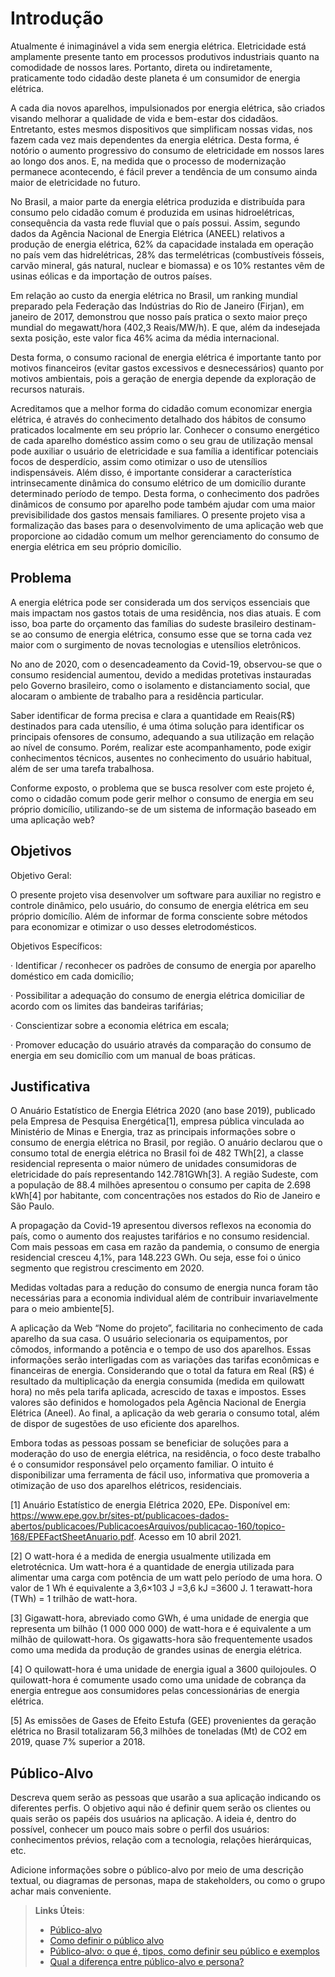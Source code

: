 # Introdução

Atualmente é inimaginável a vida sem energia elétrica. Eletricidade está amplamente presente tanto em processos produtivos industriais quanto na comodidade de nossos lares. Portanto, direta ou indiretamente, praticamente todo cidadão deste planeta é um consumidor de energia elétrica.
 
A cada dia novos aparelhos, impulsionados por energia elétrica, são criados visando melhorar a qualidade de vida e bem-estar dos cidadãos. Entretanto, estes mesmos dispositivos que simplificam nossas vidas, nos fazem cada vez mais dependentes da energia elétrica. Desta forma, é notório o aumento progressivo do consumo de eletricidade em nossos lares ao longo dos anos. E, na medida que o processo de modernização permanece acontecendo, é fácil prever a tendência de um consumo ainda maior de eletricidade no futuro.
 
No Brasil, a maior parte da energia elétrica produzida e distribuída para consumo pelo cidadão comum é produzida em usinas hidroelétricas, consequência da vasta rede fluvial que o país possui. Assim, segundo dados da Agência Nacional de Energia Elétrica (ANEEL) relativos a produção de energia elétrica, 62% da capacidade instalada em operação no país vem das hidrelétricas, 28% das termelétricas (combustíveis fósseis, carvão mineral, gás natural, nuclear e biomassa) e os 10% restantes vêm de usinas eólicas e da importação de outros países.
 
Em relação ao custo da energia elétrica no Brasil, um ranking mundial preparado pela Federação das Indústrias do Rio de Janeiro (Firjan), em janeiro de 2017, demonstrou que nosso país pratica o sexto maior preço mundial do megawatt/hora (402,3 Reais/MW/h). E que, além da indesejada sexta posição, este valor fica 46% acima da média internacional.
 
Desta forma, o consumo racional de energia elétrica é importante tanto por motivos financeiros (evitar gastos excessivos e desnecessários) quanto por motivos ambientais, pois a geração de energia depende da exploração de recursos naturais.
 
Acreditamos que a melhor forma do cidadão comum economizar energia elétrica, é através do conhecimento detalhado dos hábitos de consumo praticados localmente em seu próprio lar. Conhecer o consumo energético de cada aparelho doméstico assim como o seu grau de utilização mensal pode auxiliar o usuário de eletricidade e sua família a identificar potenciais focos de desperdício, assim como otimizar o uso de utensílios indispensáveis. Além disso, é importante considerar a característica intrinsecamente dinâmica do consumo elétrico de um domicílio durante determinado período de tempo. Desta forma, o conhecimento dos padrões dinâmicos de consumo por aparelho pode também ajudar com uma maior previsibilidade dos gastos mensais familiares. 
O presente projeto visa a formalização das bases para o desenvolvimento de uma aplicação web que proporcione ao cidadão comum um melhor gerenciamento do consumo de energia elétrica em seu próprio domicílio.

## Problema
A energia elétrica pode ser considerada um dos serviços essenciais que mais impactam nos gastos totais de uma residência, nos dias atuais. E com isso, boa parte do orçamento das famílias do sudeste brasileiro destinam-se ao consumo de energia elétrica, consumo esse que se torna cada vez maior com o surgimento de novas tecnologias e utensílios eletrônicos.

No ano de 2020, com o desencadeamento da Covid-19, observou-se que o  consumo residencial aumentou, devido a medidas protetivas instauradas pelo Governo brasileiro, como o isolamento e distanciamento social, que alocaram o ambiente de trabalho para a residência particular. 

Saber identificar  de forma precisa e clara a quantidade em Reais(R$) destinados para cada utensílio, é uma ótima solução  para identificar os principais ofensores de consumo, adequando a sua utilização em relação ao nível de consumo. Porém, realizar este acompanhamento, pode exigir conhecimentos técnicos, ausentes no conhecimento do usuário habitual, além de ser uma tarefa trabalhosa.

Conforme exposto, o problema que se busca resolver com este projeto é, como o cidadão comum pode gerir melhor o consumo de energia em seu próprio domicílio, utilizando-se de um sistema de informação baseado em uma aplicação web? 


## Objetivos

Objetivo Geral:
 
O presente projeto visa desenvolver um software para auxiliar no registro e controle dinâmico, pelo usuário, do consumo de energia elétrica em seu próprio domicílio. Além de informar de forma consciente sobre métodos para economizar e otimizar o uso desses eletrodomésticos.
 
Objetivos Específicos:
 
·   	Identificar / reconhecer os padrões de consumo de energia por aparelho doméstico em cada domicílio;
 
·   	Possibilitar a adequação do consumo de energia elétrica domiciliar de acordo com os limites das bandeiras tarifárias;
 
·   	Conscientizar sobre a economia elétrica em escala;
 
·   	Promover educação do usuário através da comparação do consumo de energia em seu domicílio com um manual de boas práticas.

## Justificativa

O Anuário Estatístico de Energia Elétrica 2020 (ano base 2019), publicado pela Empresa de Pesquisa Energética[1], empresa pública vinculada ao Ministério de Minas e Energia, traz as principais informações sobre o consumo de energia elétrica no Brasil, por região. O anuário declarou que o consumo total de energia elétrica no Brasil foi de 482 TWh[2], a classe residencial representa o maior número de unidades consumidoras de eletricidade do país representando 142.781GWh[3]. A região Sudeste, com a população de 88.4 milhões apresentou o consumo per capita de 2.698 kWh[4] por habitante, com concentrações nos estados do Rio de Janeiro e São Paulo.

A propagação da Covid-19 apresentou diversos reflexos na economia do país, como o aumento dos reajustes tarifários e no consumo residencial. Com mais pessoas em casa em razão da pandemia, o consumo de energia residencial cresceu 4,1%, para 148.223 GWh. Ou seja, esse foi o único segmento que registrou crescimento em 2020.

Medidas voltadas para a redução do consumo de energia nunca foram tão necessárias para a economia individual além de contribuir invariavelmente para o meio ambiente[5].

A aplicação da Web “Nome do projeto”, facilitaria no conhecimento de cada aparelho da sua casa. O usuário selecionaria os equipamentos, por cômodos, informando a potência e o tempo de uso dos aparelhos. Essas informações serão interligadas com as variações das tarifas econômicas e financeiras de energia. Considerando que o total da fatura em Real (R$) é resultado da multiplicação da energia consumida (medida em quilowatt hora) no mês pela tarifa aplicada, acrescido de taxas e impostos. Esses valores são definidos e homologados pela Agência Nacional de Energia Elétrica (Aneel). Ao final, a aplicação da web geraria o consumo total, além de dispor de sugestões de uso eficiente dos aparelhos.

Embora todas as pessoas possam se beneficiar de soluções para a moderação do uso de energia elétrica, na residência, o foco deste trabalho é o consumidor responsável pelo orçamento familiar. O intuito é disponibilizar uma ferramenta de fácil uso, informativa que promoveria a otimização de uso dos aparelhos elétricos, residenciais.

[1] Anuário Estatístico de energia Elétrica 2020, EPe. Disponível em: https://www.epe.gov.br/sites-pt/publicacoes-dados-abertos/publicacoes/PublicacoesArquivos/publicacao-160/topico-168/EPEFactSheetAnuario.pdf. Acesso em 10 abril 2021.

[2] O watt-hora é a medida de energia usualmente utilizada em eletrotécnica. Um watt-hora é a quantidade de energia utilizada para alimentar uma carga com potência de um watt pelo período de uma hora. O valor de 1 Wh é equivalente a 3,6×103 J =3,6 kJ =3600 J. 1 terawatt-hora (TWh) = 1 trilhão de watt-hora.

[3] Gigawatt-hora, abreviado como GWh, é uma unidade de energia que representa um bilhão (1 000 000 000) de watt-hora e é equivalente a um milhão de quilowatt-hora. Os gigawatts-hora são frequentemente usados como uma medida da produção de grandes usinas de energia elétrica.

[4] O quilowatt-hora é uma unidade de energia igual a 3600 quilojoules. O quilowatt-hora é comumente usado como uma unidade de cobrança da energia entregue aos consumidores pelas concessionárias de energia elétrica.

[5] As emissões de Gases de Efeito Estufa (GEE) provenientes da geração elétrica no Brasil totalizaram 56,3 milhões de toneladas (Mt) de CO2 em 2019, quase 7% superior a 2018.


## Público-Alvo

Descreva quem serão as pessoas que usarão a sua aplicação indicando os diferentes perfis. O objetivo aqui não é definir quem serão os clientes ou quais serão os papéis dos usuários na aplicação. A ideia é, dentro do possível, conhecer um pouco mais sobre o perfil dos usuários: conhecimentos prévios, relação com a tecnologia, relações
hierárquicas, etc.

Adicione informações sobre o público-alvo por meio de uma descrição textual, ou diagramas de personas, mapa de stakeholders, ou como o grupo achar mais conveniente.

> **Links Úteis**:
> - [Público-alvo](https://blog.hotmart.com/pt-br/publico-alvo/)
> - [Como definir o público alvo](https://exame.com/pme/5-dicas-essenciais-para-definir-o-publico-alvo-do-seu-negocio/)
> - [Público-alvo: o que é, tipos, como definir seu público e exemplos](https://klickpages.com.br/blog/publico-alvo-o-que-e/)
> - [Qual a diferença entre público-alvo e persona?](https://rockcontent.com/blog/diferenca-publico-alvo-e-persona/)
